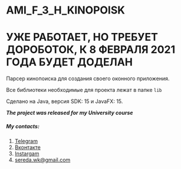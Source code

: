 # AMI_F_3_H_KINOPOISK 

# УЖЕ РАБОТАЕТ, НО ТРЕБУЕТ ДОРОБОТОК, К 8 ФЕВРАЛЯ 2021 ГОДА БУДЕТ ДОДЕЛАН

Парсер кинопоиска для создания своего оконного приложения.

Все библиотеки необходимые для проекта лежат в папке `lib`

Сделано на Java, версия SDK: 15 и JavaFX: 15.

***The project was released for my University course***

##### My contacts:
1. [Telegram](https://tgmsg.ru/princepepper)
2. [Вконтакте](https://vk.com/princepepper)
3. [Instargam](https://www.instagram.com/prince_pepper_official/?hl=ru)
4. <sereda.wk@gmail.com>
